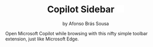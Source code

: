 <div align="center">

# Copilot Sidebar <img src="/etc/firefox.svg" width="24">

  by Afonso Brás Sousa

</div>
Open Microsoft Copilot while browsing with this nifty simple toolbar extension, just like Microsoft Edge.
